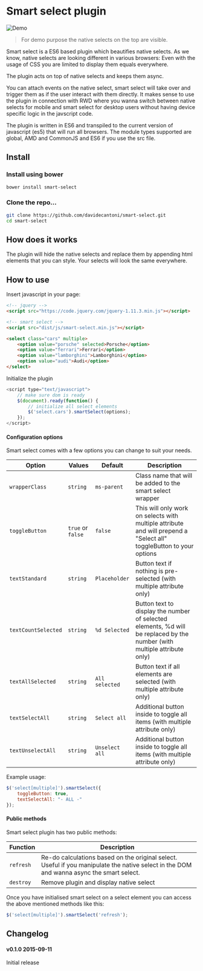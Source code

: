 # Smart select plugin

![Demo](http://i.imgur.com/8E6m5NQ.gif)

> For demo purpose the native selects on the top are visible.

Smart select is a ES6 based plugin which beautifies native selects.
As we know, native selects are looking different in various browsers:
Even with the usage of CSS you are limited to display them equals everywhere.

The plugin acts on top of native selects and keeps them async.

You can attach events on the native select, smart select will take over and trigger them as if the user interact with them directly.
It makes sense to use the plugin in connection with RWD where you wanna switch between native selects for mobile 
and smart select for desktop users without having device specific logic in the javscript code.

The plugin is written in ES6 and transpiled to the current version of javascript (es5) that will run all browsers.
The module types supported are global, AMD and CommonJS and ES6 if you use the src file.




## Install

### Install using bower

```bash
bower install smart-select
```

### Clone the repo...

```bash
git clone https://github.com/davidecantoni/smart-select.git
cd smart-select
```




## How does it works

The plugin will hide the native selects and replace them by appending html elements that you can style.
Your selects will look the same everywhere.




## How to use

Insert javascript in your page:

```html
<!-- jquery -->
<script src="https://code.jquery.com/jquery-1.11.3.min.js"></script> 

<!-- smart select -->
<script src="dist/js/smart-select.min.js"></script> 

<select class="cars" multiple>
    <option value="porsche" selected>Porsche</option>
    <option value="ferrari">Ferrari</option>
    <option value="lamborghini">Lamborghini</option>
    <option value="audi">Audi</option>
</select>
```

Initialize the plugin

```js
<script type="text/javascript">
    // make sure dom is ready
    $(document).ready(function() {
        // initialize all select elements
        $('select.cars').smartSelect(options);
    });
</script> 
```

#### Configuration options

Smart select comes with a few options you can change to suit your needs.

| Option                 | Values                | Default          | Description |
| ---------------------- | --------------------- | ---------------- | ----------- |
| `wrapperClass`         | `string`              | `ms-parent`      | Class name that will be added to the smart select wrapper |
| `toggleButton`         | `true` or `false`     | `false`          | This will only work on selects with multiple attribute and will prepend a "Select all" toggleButton to your options |
| `textStandard`         | `string`              | `Placeholder`    | Button text if nothing is pre-selected (with multiple attribute only) |
| `textCountSelected`    | `string`              | `%d Selected`    | Button text to display the number of selected elements, %d will be replaced by the number (with multiple attribute only) |
| `textAllSelected`      | `string`              | `All selected`   | Button text if all elements are selected (with multiple attribute only) |
| `textSelectAll`        | `string`              | `Select all`     | Additional button inside to toggle all items (with multiple attribute only) |
| `textUnselectAll`      | `string`              | `Unselect all`   | Additional button inside to toggle all items (with multiple attribute only) |

Example usage:

```javascript
$('select[multiple]').smartSelect({
    toggleButton: true,
    textSelectAll: "- ALL -"
});
```

#### Public methods

Smart select plugin has two public methods:

| Function        | Description |
| --------------- | ----------- |
| `refresh`       | Re-do calculations based on the original select. Useful if you manipulate the native select in the DOM and wanna async the smart select. |
| `destroy`       | Remove plugin and display native select |

Once you have initialised smart select on a select element you can access the above mentioned methods like this: 

```javascript
$('select[multiple]').smartSelect('refresh');
```




## Changelog

#### v0.1.0 2015-09-11
Initial release
